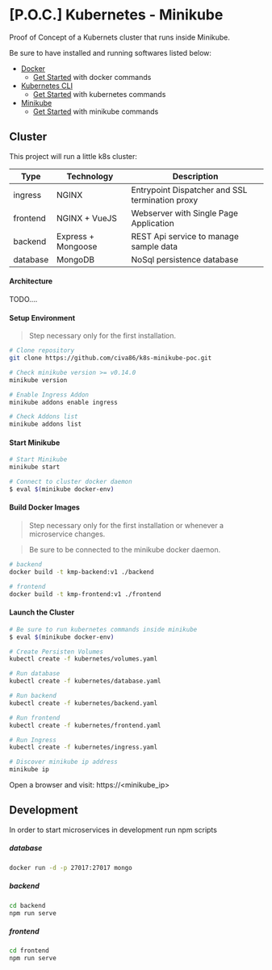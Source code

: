 # [P.O.C.] Kubernetes - Minikube

Proof of Concept of a Kubernets cluster that runs inside Minikube.

Be sure to have installed and running softwares listed below:

- [Docker](https://www.docker.com/)
  - [Get Started](./docs/docker.md) with docker commands
- [Kubernetes CLI](https://kubernetes.io/docs/tasks/tools/install-kubectl/)
  - [Get Started](./docs/kubernetes.md) with kubernetes commands
- [Minikube](https://github.com/kubernetes/minikube)
  - [Get Started](./docs/minikube.md) with minikube commands

## Cluster

This project will run a little k8s cluster:

| Type     | Technology         | Description                                     |
| -------- | ------------------ | ----------------------------------------------- |
| ingress  | NGINX              | Entrypoint Dispatcher and SSL termination proxy |
| frontend | NGINX + VueJS      | Webserver with Single Page Application          |
| backend  | Express + Mongoose | REST Api service to manage sample data          |
| database | MongoDB            | NoSql persistence database                      |

#### Architecture

TODO....

#### Setup Environment

> Step necessary only for the first installation.

```bash
# Clone repository
git clone https://github.com/civa86/k8s-minikube-poc.git

# Check minikube version >= v0.14.0
minikube version

# Enable Ingress Addon
minikube addons enable ingress

# Check Addons list
minikube addons list
```

#### Start Minikube

```bash
# Start Minikube
minikube start

# Connect to cluster docker daemon
$ eval $(minikube docker-env)
```

#### Build Docker Images

> Step necessary only for the first installation or whenever a microservice changes.

> Be sure to be connected to the minikube docker daemon.

```bash
# backend
docker build -t kmp-backend:v1 ./backend

# frontend
docker build -t kmp-frontend:v1 ./frontend
```

#### Launch the Cluster

```bash
# Be sure to run kubernetes commands inside minikube
$ eval $(minikube docker-env)

# Create Persisten Volumes
kubectl create -f kubernetes/volumes.yaml

# Run database
kubectl create -f kubernetes/database.yaml

# Run backend
kubectl create -f kubernetes/backend.yaml

# Run frontend
kubectl create -f kubernetes/frontend.yaml

# Run Ingress
kubectl create -f kubernetes/ingress.yaml

# Discover minikube ip address
minikube ip
```

Open a browser and visit: https://<minikube_ip>

## Development

In order to start microservices in development run npm scripts

##### database

```bash
docker run -d -p 27017:27017 mongo
```

##### backend

```bash
cd backend
npm run serve
```

##### frontend

```bash
cd frontend
npm run serve
```
